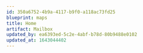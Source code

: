 ```yaml
---
id: 350a6752-4b9a-4117-b9f0-a118ac73fd25
blueprint: maps
title: Home
artifact: Mailbox
updated_by: ea6393ed-5c2e-4abf-b78d-80b9488e0102
updated_at: 1643044402
---
```

